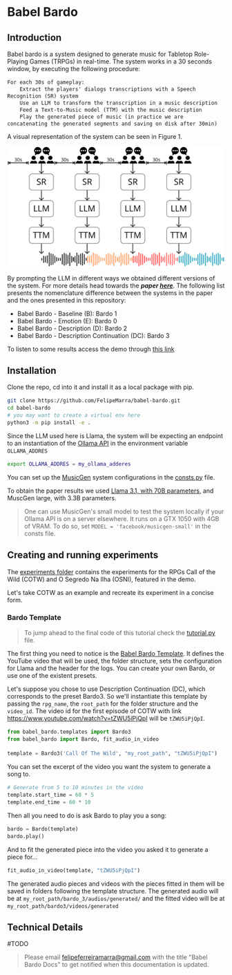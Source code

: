 # Babel Bardo
## Introduction
Babel bardo is a system designed to generate music for Tabletop Role-Playing Games (TRPGs) in real-time. The system works in a 30 seconds window, by executing the following procedure:

```
For each 30s of gameplay:
    Extract the players' dialogs transcriptions with a Speech Recognition (SR) system
    Use an LLM to transform the transcription in a music description
    Feed a Text-to-Music model (TTM) with the music description
    Play the generated piece of music (in practice we are concatenating the generated segments and saving on disk after 30min)
```

A visual representation of the system can be seen in Figure 1. 

![Figure 1. An overview of the Babel Bardo system](/assets/bardo_overview.png)

By prompting the LLM in different ways we obtained different versions of the system. For more details head towards the ***paper [here](https://arxiv.org/abs/2411.03948)***. The following list presents the nomenclature difference between the systems in the paper and the ones presented in this repository:

* Babel Bardo - Baseline (B): Bardo 1
* Babel Bardo - Emotion (E): Bardo 0
* Babel Bardo - Description (D): Bardo 2
* Babel Bardo - Description Continuation (DC): Bardo 3

To listen to some results access the demo through [this link](https://felipemarra.github.io/babel-bardo/)

## Installation
Clone the repo, cd into it and install it as a local package with pip.

``` bash
git clone https://github.com/FelipeMarra/babel-bardo.git
cd babel-bardo
# you may want to create a virtual env here
python3 -m pip install -e .
```

Since the LLM used here is Llama, the system will be expecting an endpoint to an instantiation of  the [Ollama API](https://github.com/ollama/ollama/blob/main/README.md#rest-api) in the environment variable `OLLAMA_ADDRES`

``` bash
export OLLAMA_ADDRES = my_ollama_adderes
```

You can set up the [MusicGen](https://github.com/facebookresearch/audiocraft/blob/main/docs/MUSICGEN.md) system configurations in the [consts.py](https://github.com/FelipeMarra/babel-bardo/blob/main/src/babel_bardo/constants.py) file.

To obtain the paper results we used [Llama 3.1, with 70B parameters](https://ollama.com/library/llama3.1:70b), and MuscGen large, with 3.3B parameters. 

> One can use MusicGen's small model to test the system locally if your Ollama API is on a server elsewhere. It runs on a GTX 1050 with 4GB of VRAM. To do so, set `MODEL = 'facebook/musicgen-small'` in the consts file.

## Creating and running experiments
The [experiments folder](https://github.com/FelipeMarra/babel-bardo/tree/main/experiments) contains the experiments for the RPGs Call of the Wild (COTW) and O Segredo Na Ilha (OSNI), featured in the demo.

Let's take COTW as an example and recreate its experiment in a concise form.

### Bardo Template
> To jump ahead to the final code of this tutorial check the [tutorial.py](https://github.com/FelipeMarra/babel-bardo/blob/main/experiments/tutorial.py) file.

The first thing you need to notice is the [Babel Bardo Template](https://github.com/FelipeMarra/babel-bardo/blob/main/src/babel_bardo/templates.py). It defines the YouTube video that will be used, the folder structure, sets the configuration for Llama and the header for the logs. You can create your own Bardo, or use one of the existent presets. 

Let's suppose you chose to use Description Continuation (DC), which corresponds to the preset Bardo3. So we'll instantiate this template by passing the `rpg_name`, the `root_path` for the folder structure and the `video_id`. The video id for the first episode of COTW with link https://www.youtube.com/watch?v=tZWU5iPjQpI will be `tZWU5iPjQpI`.

``` python
from babel_bardo.templates import Bardo3
from babel_bardo import Bardo, fit_audio_in_video

template = Bardo3('Call Of The Wild', "my_root_path", "tZWU5iPjQpI")
```

You can set the excerpt of the video you want the system to generate a song to.

``` python
# Generate from 5 to 10 minutes in the video
template.start_time = 60 * 5
template.end_time = 60 * 10
```

Then all you need to do is ask Bardo to play you a song:

``` python 
bardo = Bardo(template)
bardo.play()
```

And to fit the generated piece into the video you asked it to generate a piece for...

``` python 
fit_audio_in_video(template, "tZWU5iPjQpI")
```

The generated audio pieces and videos with the pieces fitted in them will be saved in folders following the template structure. The generated audio will be at `my_root_path/bardo_3/audios/generated/` and the fitted video will be at `my_root_path/bardo3/videos/generated` 

## Technical Details
#TODO

> Please email felipeferreiramarra@gmail.com with the title "Babel Bardo Docs" to get notified when this documentation is updated.
